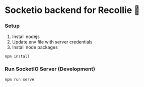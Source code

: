 # Socketio backend for Recollie 🐩
### Setup
1. Install nodejs
2. Update env file with server credentials
3. Install node packages
```
npm install
```

### Run SocketIO Server (Development)
```
npm run serve
```